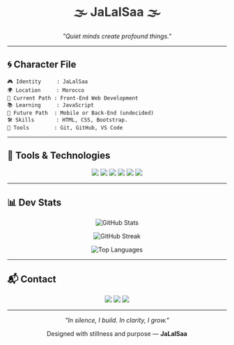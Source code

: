 <h1 align="center" style="color:#333;">🌫️ JaLalSaa 🌫️</h1>

<p align="center"><em>"Quiet minds create profound things."</em></p>

---

## 🌀 Character File

```
🎮 Identity     : JaLalSaa
🌍 Location     : Morocco
🌱 Current Path : Front-End Web Development
📚 Learning     : JavaScript
🧠 Future Path  : Mobile or Back-End (undecided)
🛠️ Skills       : HTML, CSS, Bootstrap.
🔧 Tools        : Git, GitHub, VS Code
```

---

## 🧰 Tools & Technologies

<p align="center">
  <img src="https://img.shields.io/badge/HTML-E5E5E5?style=for-the-badge&logo=html5&logoColor=black" />
  <img src="https://img.shields.io/badge/CSS-E5E5E5?style=for-the-badge&logo=css3&logoColor=black" />
  <img src="https://img.shields.io/badge/Bootstrap-E5E5E5?style=for-the-badge&logo=bootstrap&logoColor=black" />
  <img src="https://img.shields.io/badge/JavaScript-E5E5E5?style=for-the-badge&logo=javascript&logoColor=black" />
  <img src="https://img.shields.io/badge/VS_Code-E5E5E5?style=for-the-badge&logo=visualstudiocode&logoColor=black" />
  <img src="https://img.shields.io/badge/GitHub-E5E5E5?style=for-the-badge&logo=github&logoColor=black" />
</p>

---

## 📊 Dev Stats

<p align="center">
  <img src="https://github-readme-stats.vercel.app/api?username=JaLalSaa&show_icons=true&theme=graywhite&hide_border=true" alt="GitHub Stats" />
</p>

<p align="center">
  <img src="https://github-readme-streak-stats.herokuapp.com/?user=JaLalSaa&theme=graywhite&hide_border=true" alt="GitHub Streak" />
</p>

<p align="center">
  <img src="https://github-readme-stats.vercel.app/api/top-langs/?username=JaLalSaa&layout=compact&theme=graywhite&hide_border=true" alt="Top Languages" />
</p>

---

## 📬 Contact

<p align="center">
  <a href="mailto:jalalsadeq724@gmail.com"><img src="https://img.shields.io/badge/email-EAEAEA?style=for-the-badge&logo=gmail&logoColor=black" /></a>
  <a href="https://instagram.com/nerix_v0"><img src="https://img.shields.io/badge/Instagram-EAEAEA?style=for-the-badge&logo=instagram&logoColor=black" /></a>
  <a href="https://github.com/JaLalSaa"><img src="https://img.shields.io/badge/GitHub-EAEAEA?style=for-the-badge&logo=github&logoColor=black" /></a>
</p>

---

<p align="center"><em>"In silence, I build. In clarity, I grow."</em></p>
<p align="center">Designed with stillness and purpose — <strong>JaLalSaa</strong></p>

